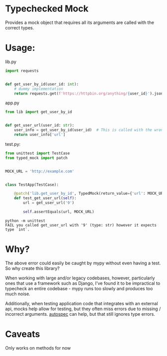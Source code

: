 # Typechecked Mock

Provides a mock object that requires all its arguments are called with the correct types.

# Usage:

lib.py

```python
import requests


def get_user_by_id(user_id: int):
    # dummy implementation
    return requests.get(f'https://httpbin.org/anything/{user_id}').json()
```

app.py

```python
from lib import get_user_by_id


def get_user_url(user_id: str):
    user_info = get_user_by_id(user_id)  # This is called with the wrong type
    return user_info['url']
```

test.py:

```python
from unittest import TestCase
from typed_mock import patch


MOCK_URL = 'http://example.com'


class TestApp(TestCase):

    @patch('lib.get_user_by_id', TypedMock(return_value={'url': MOCK_URL}))
    def test_get_user_url(self):
        url = get_user_url('9')

        self.assertEquals(url, MOCK_URL)
```

```
python -m unittest
FAIL you called get_user_url with '9' (type: str) however it expects type `int`.
```

# Why?

The above error could easily be caught by mypy without even having a test. So why create this library?

When working with large and/or legacy codebases, however, particularly ones that use a framework such as Django, I've found it to be impractical to typecheck an entire codebase - mypy runs too slowly and produces too much noise.

Additionally, when testing application code that integrates with an external api, mocks help allow for testing, but they often miss errors due to missing / incorrect arguments. [autospec](link) can help, but that still ignores type errors.


# Caveats

Only works on methods for now
